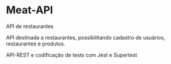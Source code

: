 # Meat-API
API de restaurantes

API destinada a restaurantes, possibilitando cadastro de usuários, restaurantes e produtos.

API-REST e codificação de tests com Jest e Supertest 
